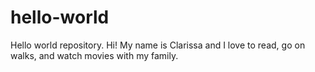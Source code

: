 # hello-world
Hello world repository.
Hi! My name is Clarissa and I love to read, go on walks, and watch movies with my family.

